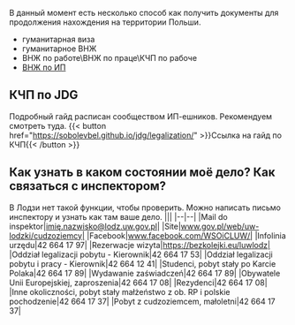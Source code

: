 В данный момент есть несколько способ как получить документы для продолжения нахождения на территории Польши.
- гуманитарная виза
- гуманитарное ВНЖ
- ВНЖ по работе\ВНЖ по праце\КЧП по рабоче
- [ВНЖ по ИП](#кчп-по-jdg)


## КЧП по JDG
Подробный гайд расписан сообществом ИП-ешников. Рекомендуем смотреть туда.
{{< button href="https://sobolevbel.github.io/jdg/legalization/" >}}Ссылка на гайд по КЧП{{< /button >}}



## Как узнать в каком состоянии моё дело? Как связаться с инспектором?
В Лодзи нет такой функции, чтобы проверить. Можно написать письмо инспектору и узнать как там ваше дело.
|||
|--|--|
|Mail do inspektor|imię.nazwisko@lodz.uw.gov.pl|
|Site|www.gov.pl/web/uw-lodzki/cudzoziemcy|
|Facebook|www.facebook.com/WSOiCLUW/|
|Infolinia urzędu|42 664 17 97|
|Rezerwacje wizyta|https://bezkolejki.eu/luwlodz|
|Oddział legalizacji pobytu - Kierownik|42 664 17 53|
|Oddział legalizacji pobytu i pracy - Kierownik|42 664 12 41|
|Studenci, pobyt stały po Karcie Polaka|42 664 17 89|
|Wydawanie zaświadczeń|42 664 17 89|
|Obywatele Unii Europejskiej, zaproszenia|42 664 17 08|
|Rezydenci|42 664 17 08|
|Inne okoliczności, pobyt stały małżeństwo z ob. RP i polskie pochodzenie|42 664 17 37|
|Pobyt z cudzoziemcem, małoletni|42 664 17 37|
